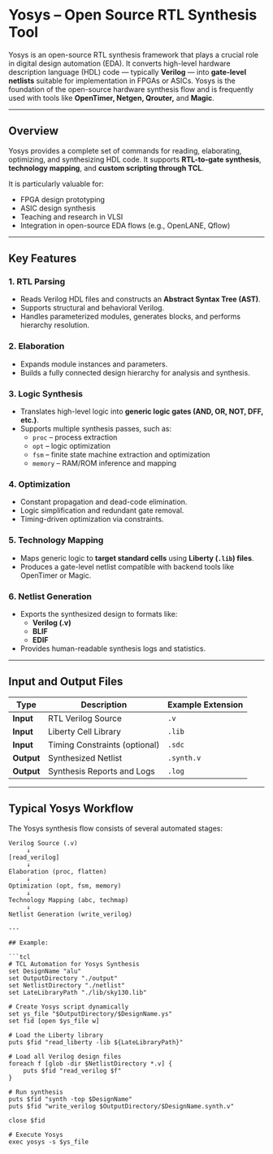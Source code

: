 # Yosys – Open Source RTL Synthesis Tool

Yosys is an open-source RTL synthesis framework that plays a crucial role in digital design automation (EDA). It converts high-level hardware description language (HDL) code — typically **Verilog** — into **gate-level netlists** suitable for implementation in FPGAs or ASICs. Yosys is the foundation of the open-source hardware synthesis flow and is frequently used with tools like **OpenTimer, Netgen, Qrouter,** and **Magic**.

---

## Overview

Yosys provides a complete set of commands for reading, elaborating, optimizing, and synthesizing HDL code. It supports **RTL-to-gate synthesis**, **technology mapping**, and **custom scripting through TCL**.  

It is particularly valuable for:
- FPGA design prototyping  
- ASIC design synthesis  
- Teaching and research in VLSI  
- Integration in open-source EDA flows (e.g., OpenLANE, Qflow)

---

## Key Features

### 1. RTL Parsing
- Reads Verilog HDL files and constructs an **Abstract Syntax Tree (AST)**.  
- Supports structural and behavioral Verilog.  
- Handles parameterized modules, generates blocks, and performs hierarchy resolution.

### 2. Elaboration
- Expands module instances and parameters.
- Builds a fully connected design hierarchy for analysis and synthesis.

### 3. Logic Synthesis
- Translates high-level logic into **generic logic gates (AND, OR, NOT, DFF, etc.)**.  
- Supports multiple synthesis passes, such as:
  - `proc` – process extraction  
  - `opt` – logic optimization  
  - `fsm` – finite state machine extraction and optimization  
  - `memory` – RAM/ROM inference and mapping  

### 4. Optimization
- Constant propagation and dead-code elimination.  
- Logic simplification and redundant gate removal.  
- Timing-driven optimization via constraints.  

### 5. Technology Mapping
- Maps generic logic to **target standard cells** using **Liberty (`.lib`) files**.  
- Produces a gate-level netlist compatible with backend tools like OpenTimer or Magic.

### 6. Netlist Generation
- Exports the synthesized design to formats like:
  - **Verilog (.v)**
  - **BLIF**
  - **EDIF**
- Provides human-readable synthesis logs and statistics.

---

## Input and Output Files

| Type | Description | Example Extension |
|------|--------------|------------------|
| **Input** | RTL Verilog Source | `.v` |
| **Input** | Liberty Cell Library | `.lib` |
| **Input** | Timing Constraints (optional) | `.sdc` |
| **Output** | Synthesized Netlist | `.synth.v` |
| **Output** | Synthesis Reports and Logs | `.log` |

---

## Typical Yosys Workflow

The Yosys synthesis flow consists of several automated stages:

```text
Verilog Source (.v)
     ↓
[read_verilog]
     ↓
Elaboration (proc, flatten)
     ↓
Optimization (opt, fsm, memory)
     ↓
Technology Mapping (abc, techmap)
     ↓
Netlist Generation (write_verilog)

---

## Example:

```tcl
# TCL Automation for Yosys Synthesis
set DesignName "alu"
set OutputDirectory "./output"
set NetlistDirectory "./netlist"
set LateLibraryPath "./lib/sky130.lib"

# Create Yosys script dynamically
set ys_file "$OutputDirectory/$DesignName.ys"
set fid [open $ys_file w]

# Load the Liberty library
puts $fid "read_liberty -lib ${LateLibraryPath}"

# Load all Verilog design files
foreach f [glob -dir $NetlistDirectory *.v] {
    puts $fid "read_verilog $f"
}

# Run synthesis
puts $fid "synth -top $DesignName"
puts $fid "write_verilog $OutputDirectory/$DesignName.synth.v"

close $fid

# Execute Yosys
exec yosys -s $ys_file
